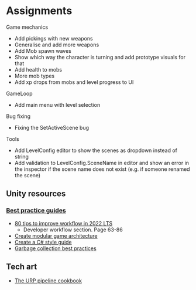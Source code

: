 # Assignments


Game mechanics

- Add pickings with new weapons
- Generalise and add more weapons
- Add Mob spawn waves
- Show which way the character is turning and add prototype visuals for that
- Add health to mobs
- More mob types
- Add xp drops from mobs and level progress to UI

GameLoop
- Add main menu with level selection

Bug fixing
- Fixing the SetActiveScene bug

Tools
- Add LevelConfig editor to show the scenes as dropdown instead of string
- Add validation to LevelConfig.SceneName in editor and show an error in the inspector if the scene name does not exist (e.g. if someone renamed the scene)


## Unity resources

### [Best practice guides](https://docs.unity3d.com/Manual/best-practice-guides.html)

- [80 tips to improve workflow in 2022 LTS](https://unity.com/resources/improve-workflow-unity-2022-lts-ebook?isGated=false)
  - Developer workflow section. Page 63-86
- [Create modular game architecture](https://unity.com/resources/create-modular-game-architecture-with-scriptable-objects-ebook?isGated=false)
- [Create a C# style guide](https://unity.com/resources/create-code-c-sharp-style-guide-e-book?isGated=false)
- [Garbage collection best practices](https://docs.unity3d.com/Manual/performance-garbage-collection-best-practices.html)

## Tech art
- [The URP pipeline cookbook](https://unity.com/resources/the-universal-render-pipeline-cookbook-unity-2022-lts-edition?isGated=false)
